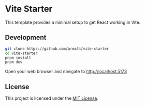 # Vite Starter

This template provides a minimal setup to get React working in Vite.

## Development

```bash
git clone https://github.com/area44/vite-starter
cd vite-starter
pnpm install
pnpm dev
```
Open your web browser and navigate to [http://localhost:5173](http://localhost:5173)

## License

This project is licensed under the [MIT License](LICENSE).
